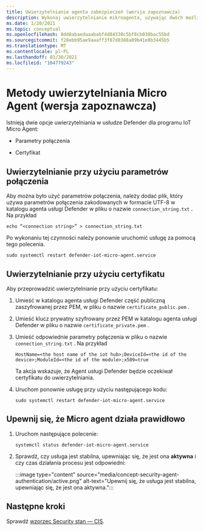 ```yaml
---
title: Uwierzytelnianie agenta zabezpieczeń (wersja zapoznawcza)
description: Wykonaj uwierzytelnianie mikroagenta, używając dwóch możliwych metod.
ms.date: 1/20/2021
ms.topic: conceptual
ms.openlocfilehash: 8dd8abaedaaababf4d84330c5bf8cb030bac55bd
ms.sourcegitcommit: f28ebb95ae9aaaff3f87d8388a09b41e0b3445b5
ms.translationtype: MT
ms.contentlocale: pl-PL
ms.lasthandoff: 03/30/2021
ms.locfileid: "104779243"
---
```

# <a name="micro-agent-authentication-methods-preview"></a>Metody uwierzytelniania Micro Agent (wersja zapoznawcza)

Istnieją dwie opcje uwierzytelniania w usłudze Defender dla programu IoT Micro Agent: 

- Parametry połączenia 

- Certyfikat 

## <a name="authentication-using-a-connection-string"></a>Uwierzytelnianie przy użyciu parametrów połączenia 

Aby można było użyć parametrów połączenia, należy dodać plik, który używa parametrów połączenia zakodowanych w formacie UTF-8 w katalogu agenta usługi Defender w pliku o nazwie `connection_string.txt` . Na przykład

```azurecli
echo “<connection string>” > connection_string.txt 
```

Po wykonaniu tej czynności należy ponownie uruchomić usługę za pomocą tego polecenia.

```azurecli
sudo systemctl restart defender-iot-micro-agent.service
``` 

## <a name="authentication-using-a-certificate"></a>Uwierzytelnianie przy użyciu certyfikatu 


Aby przeprowadzić uwierzytelnianie przy użyciu certyfikatu: 

1. Umieść w katalogu agenta usługi Defender część publiczną zaszyfrowanej przez PEM, w pliku o nazwie `certificate_public.pem` .
1. Umieść klucz prywatny szyfrowany przez PEM w katalogu agenta usługi Defender w pliku o nazwie `certificate_private.pem` .
1. Umieść odpowiednie parametry połączenia w pliku o nazwie `connection_string.txt` . Na przykład

    ```azurecli
    HostName=<the host name of the iot hub>;DeviceId=<the id of the device>;ModuleId=<the id of the module>;x509=true 
    ```

    Ta akcja wskazuje, że Agent usługi Defender będzie oczekiwał certyfikatu do uwierzytelniania. 

1. Uruchom ponownie usługę przy użyciu następującego kodu: 

    ```azurecli
    sudo systemctl restart defender-iot-micro-agent.service 
    ```

## <a name="ensure-the-micro-agent-is-running-correctly"></a>Upewnij się, że Micro agent działa prawidłowo 

1. Uruchom następujące polecenie: 
    ```azurecli
    systemctl status defender-iot-micro-agent.service 
    ```
1. Sprawdź, czy usługa jest stabilna, upewniając się, że jest ona **aktywna** i czy czas działania procesu jest odpowiedni: 

    :::image type="content" source="media/concept-security-agent-authentication/active.png" alt-text="Upewnij się, że usługa jest stabilna, upewniając się, że jest ona aktywna.":::

## <a name="next-steps"></a>Następne kroki

Sprawdź [wzorzec Security stan — CIS](concept-security-posture.md).
